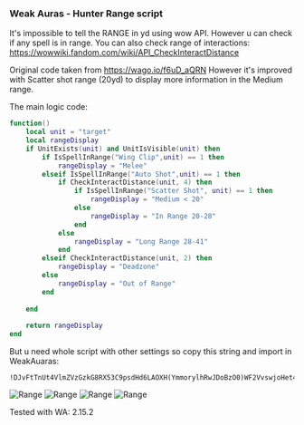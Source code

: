 ### Weak Auras - Hunter Range script

It's impossible to tell the RANGE in yd using wow API. However u can check if any spell is in range.
You can also check range of interactions: https://wowwiki.fandom.com/wiki/API_CheckInteractDistance

Original code taken from https://wago.io/f6uD_aQRN
However it's improved with Scatter shot range (20yd) to display more information in the Medium range.

The main logic code:
```lua
function()
    local unit = "target"
    local rangeDisplay
    if UnitExists(unit) and UnitIsVisible(unit) then
        if IsSpellInRange("Wing Clip",unit) == 1 then
            rangeDisplay = "Melee"
        elseif IsSpellInRange("Auto Shot",unit) == 1 then
            if CheckInteractDistance(unit, 4) then
                if IsSpellInRange("Scatter Shot", unit) == 1 then
                    rangeDisplay = "Medium < 20"
                else
                    rangeDisplay = "In Range 20-28"                    
                end
            else 
                rangeDisplay = "Long Range 28-41"
            end
        elseif CheckInteractDistance(unit, 2) then
            rangeDisplay = "Deadzone"
        else
            rangeDisplay = "Out of Range"
        end
        
    end
    
    return rangeDisplay
end
```
But u need whole script with other settings so copy this string and import in WeakAuaras:
```
!DJvFtTnUt4VlmZVzGzkG8RX53C9psdHd6LAOXH(YmmorylhRwJDoBzO0)WF2VvswjoHet46D9Ldyc2wRwT6zF2hVk(A(J99U13lK)hCjUKfNLFXCgnlTaEaZ3lOSGLD7yYxGRJktd4dT)bvVUAQ83KSaCs10YukRA6lRMUhdNpJW27rwKJtNroHwmpb)WYbPrvtVcM7GVqlyf7ZDZbvtXPHYhFEX7Of0BsiQryXK0LZUPxoVWBojj580r8fA)9EpnDw10(j0579I6j)si(02Mpu)UsCk2rVHKqi794zqskiBAL7vYYQM6fNXEERm3x9JjbF(8ugjhhWGOGHtdKB(xun18GNYfTbiEbyg4xvKjZz7ASTlOuiT82QP)w1uD0EpTN4O33Y6DEA1uXoJVEhQ7S3U6QDi0a63RBnU3bN84iEygNrQIzNdn1AbM2ymOyCTYs0p45tXpHGd)Aw62y5phxDrjieKfvVr3Kd3i6(6np8IRYjSY801LrKgl(137HlIIkim)tn7AARPzBzHm0Dm0r(rhAAcQBPbG62Lz0uqlR)a3Xdg1uF7Q5HygX3Ru9)8eFVygBEX))4JVhpl7iA2Xr2LNmb)2rUhRbomqju6bPGCMuXKcPb5vrWLfXIRH7y50zZi5CZDfcV1pqC5dZjQybw5cYeEY0)vW1PK7i8ag0MZG1P8gX9ELrr0V47nPFpVXt8g3Be4LWYCmpI89GGREANrWjS4Lt8YCIyIExoy4WLlzdP9hb9RPrRu43So9MgTpoThJHd(8(7XtBKCU6Z6gUFAgt5moDCPN2kFwXjy5LnOOBRavzDeEfgTGcbF47LIVLu)wVcHYzy9DcGRW37YH9(4GrtaW(3hmEs)Z65(7dobWqE14caxIOtKzuGwWkl4zrkNbi2qqEICdK(glS4SbdV80RgYxMY0LmcoJXvVvwsRuHDl7VBBmvbXg3zBGa9m6n4NEk2)ODwSr66U(ELTqF3OSPItVuBSo3ftdHChJEljCJmoJwzCBKa0MOttHS2ik)sL(B2ExJL4hpfy7n40k5qsqw79mRv6Vf9JwLGKAEY0XgjBM)yiB)3sv6psZUpDFTUqVohSlhW4jovWFNZe0oP(7sdTpDz1)c6Q)ikA8cPfFsqQVJW7O9bzxO3rgln7nzGaV7HAizNOaGMItEh01jVOXvx0fm9wznuJ2wRR9sHJaSSitv7rcYsHwHahElMMU7wVO93DZErJrfqDEoh9UrSvdGSdzsEgtgXUiFV7uBgnbuoImRUh86MQHo5NueJdZU)d1NhGBz9IvEdt8nziSsE5)lO(2GSKSCPF4)Pl(0q8Pj)t10IY4z8tZPFTA6BlXHq4IRMoE11UFdNHeodjCgAnNjT(JQi9qn1Zjjr1NuP3vJVW3tGbe53dJ7fUdAemYgjDfOR4HB8GoYhUyLq12(jqPKg9Ws7w4wp6xbQKMJAQFy9PENu5d0BfjVycDwmVhcKkA5jXKmS4RwIRohKGlkehQbUr0I9N5QxQNKaLfj85adfi(MPktyufXxozoNfA)kH358vYaEfRA4vx9UDm5MdBJ1CgNktZZHmeSA5cgKee57RYC4cyFLgkkM8E1WbUN0yiHmveoGCDVWWlslU(9e8N7bS2IR5Fhi4RhlTS4AV)SeNtMCAzsY7JPCjbwwWs(RMbshksHtEmQ8Mmwr10ZktfAXcTzHMiVptyFtbskuNerNvFYYC4SkW7obQNGEFpneEfiKSqQS1PClKBkV(JgmWfWy(sfpYAoffm88ZGr(I6eZhA2XUJMULrxhhhKULT6iZjZJLRqZQd0rDn7I06AJ64yAOz2OybgYbz0vxZY2XwhW)f0DEzoLTsTQuVSrtaUhcaYD4CkMZR865QoeYJp0mpMwAzrC2987tkjYLB1Zo5QVvJrpQTx4UwnEL2wG7AZyjZnMNoxUfKJRGYoMAADSn7GSCC0nKsfhTa)SqDDQbwTo6wlHDbWIoYXuhPzyQ5y3X0SdF1MNNnNKZEqLYynol5pdaU2UblgR8tnSy3KCPWfDdnJfqJMcxmqDr6DTnCaITEl4IX3xCX4Bfx0BYwSQXfJ1OgcCXXQzrQcxSm00nT1G)J0BJVy(9fxmB3yJNr18tbINA3fOmoiBKHTPjsO1zjyyNY5voDDmS072fyD61JyaJyPH0DSTbofcbWnFKgIBBbeT(LfextLZ4BvLZAnfnbT1uNJ016FQ3FyutTfd48mPTS6wpunl2OnQ6(B49i47PFKM1rCeacptDo64)x
```

![Range](https://i.imgur.com/BhTmBoN.png)
![Range](https://i.imgur.com/uQCjC3e.png)
![Range](https://i.imgur.com/Epj0tpa.png)
![Range](https://i.imgur.com/1bngA9C.png)

Tested with WA: 2.15.2

